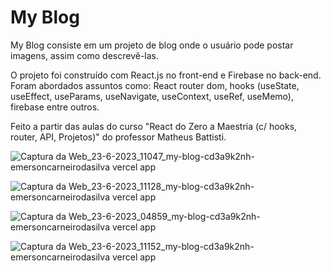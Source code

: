 # My Blog

My Blog consiste em um projeto de blog onde o usuário pode postar imagens, assim como descrevê-las.

O projeto foi construído com React.js no front-end e Firebase no back-end. Foram abordados assuntos como: React router dom, hooks (useState, useEffect, useParams, useNavigate, useContext, useRef, useMemo), firebase entre outros.

Feito a partir das aulas do curso "React do Zero a Maestria (c/ hooks, router, API, Projetos)" do professor Matheus Battisti.

![Captura da Web_23-6-2023_11047_my-blog-cd3a9k2nh-emersoncarneirodasilva vercel app](https://github.com/emersoncarneirodasilva/my-blog/assets/94311606/1a0050ea-3d13-44c6-a375-11c4b15797a0)

![Captura da Web_23-6-2023_11128_my-blog-cd3a9k2nh-emersoncarneirodasilva vercel app](https://github.com/emersoncarneirodasilva/my-blog/assets/94311606/8da89673-e6c9-40be-9435-eb96ecf8bf13)

![Captura da Web_23-6-2023_04859_my-blog-cd3a9k2nh-emersoncarneirodasilva vercel app](https://github.com/emersoncarneirodasilva/my-blog/assets/94311606/f316278e-cd8b-42ef-989f-441aee872d51)

![Captura da Web_23-6-2023_11152_my-blog-cd3a9k2nh-emersoncarneirodasilva vercel app](https://github.com/emersoncarneirodasilva/my-blog/assets/94311606/1fe66c7d-55c0-45b2-8b38-9acfb4f28409)
